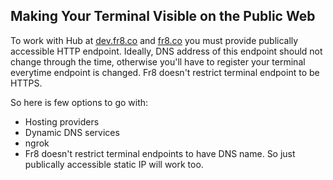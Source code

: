 ## Making Your Terminal Visible on the Public Web

To work with Hub at [dev.fr8.co](http://dev.fr8.co) and [fr8.co](http://fr8.co) you must provide publically accessible HTTP endpoint. Ideally, DNS address of this endpoint should not change through the time, otherwise you'll have to register your terminal everytime endpoint is changed. Fr8 doesn't restrict terminal endpoint to be HTTPS.

So here is few options to go with:

* Hosting providers
* Dynamic DNS services
* ngrok
* Fr8 doesn't restrict terminal endpoints to have DNS name. So just publically accessible static IP will work too.
